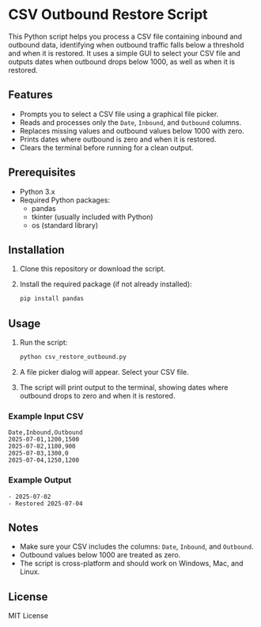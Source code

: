 # CSV Outbound Restore Script

This Python script helps you process a CSV file containing inbound and outbound data, identifying when outbound traffic falls below a threshold and when it is restored. It uses a simple GUI to select your CSV file and outputs dates when outbound drops below 1000, as well as when it is restored.

## Features

- Prompts you to select a CSV file using a graphical file picker.
- Reads and processes only the `Date`, `Inbound`, and `Outbound` columns.
- Replaces missing values and outbound values below 1000 with zero.
- Prints dates where outbound is zero and when it is restored.
- Clears the terminal before running for a clean output.

## Prerequisites

- Python 3.x
- Required Python packages:
  - pandas
  - tkinter (usually included with Python)
  - os (standard library)

## Installation

1. Clone this repository or download the script.
2. Install the required package (if not already installed):

    ```bash
    pip install pandas
    ```

## Usage

1. Run the script:

    ```bash
    python csv_restore_outbound.py
    ```

2. A file picker dialog will appear. Select your CSV file.
3. The script will print output to the terminal, showing dates where outbound drops to zero and when it is restored.

### Example Input CSV

```csv
Date,Inbound,Outbound
2025-07-01,1200,1500
2025-07-02,1100,900
2025-07-03,1300,0
2025-07-04,1250,1200
```

### Example Output

```
- 2025-07-02
- Restored 2025-07-04
```

## Notes

- Make sure your CSV includes the columns: `Date`, `Inbound`, and `Outbound`.
- Outbound values below 1000 are treated as zero.
- The script is cross-platform and should work on Windows, Mac, and Linux.

## License

MIT License
